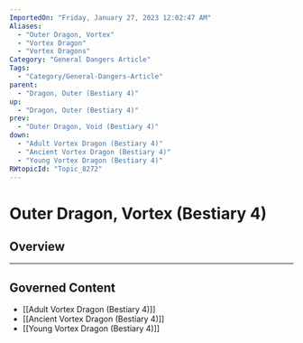 ```yaml
---
ImportedOn: "Friday, January 27, 2023 12:02:47 AM"
Aliases:
  - "Outer Dragon, Vortex"
  - "Vortex Dragon"
  - "Vortex Dragons"
Category: "General Dangers Article"
Tags:
  - "Category/General-Dangers-Article"
parent:
  - "Dragon, Outer (Bestiary 4)"
up:
  - "Dragon, Outer (Bestiary 4)"
prev:
  - "Outer Dragon, Void (Bestiary 4)"
down:
  - "Adult Vortex Dragon (Bestiary 4)"
  - "Ancient Vortex Dragon (Bestiary 4)"
  - "Young Vortex Dragon (Bestiary 4)"
RWtopicId: "Topic_8272"
---
```

# Outer Dragon, Vortex (Bestiary 4)
## Overview
---
## Governed Content
- [[Adult Vortex Dragon (Bestiary 4)]]
- [[Ancient Vortex Dragon (Bestiary 4)]]
- [[Young Vortex Dragon (Bestiary 4)]]

